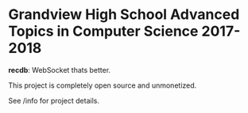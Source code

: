 # Grandview High School Advanced Topics in Computer Science 2017-2018
**recdb**: WebSocket thats better.

This project is completely open source and unmonetized.

See /info for project details.
